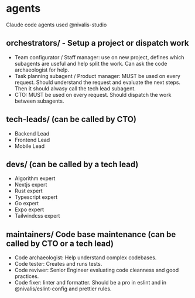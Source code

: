 # agents

Claude code agents used @nivalis-studio

## orchestrators/ - Setup a project or dispatch work

- Team configurator / Staff manager: use on new project, defines which subagents are useful and help split the work. Can ask the code archaeologist for help.
- Task planning subagent / Product manager: MUST be used on every request. Should understand the request and evaluate the next steps. Then it should alwasy call the tech lead subagent.
- CTO: MUST be used on every request. Should dispatch the work between subagents.

## tech-leads/ (can be called by CTO)

- Backend Lead
- Frontend Lead
- Mobile Lead

## devs/ (can be called by a tech lead)

- Algorithm expert
- Nextjs expert
- Rust expert
- Typescript expert
- Go expert
- Expo expert
- Tailwindcss expert

## maintainers/ Code base maintenance (can be called by CTO or a tech lead)

- Code archaeologist: Help understand complex codebases.
- Code tester: Creates and runs tests.
- Code reviwer: Senior Engineer evaluating code cleanness and good practices.
- Code fixer: linter and formatter. Should be a pro in eslint and in @nivalis/eslint-config and prettier rules.
